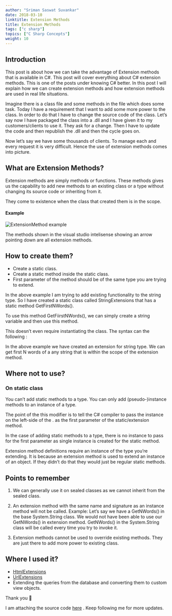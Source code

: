 ```yaml
---
author: "Sriman Saswat Suvankar"
date: 2018-03-10
linktitle: Extension Methods
title: Extension Methods
tags: ["c sharp"]
topics: ["C Sharp Concepts"]
weight: 10
---
```



## Introduction

This post is about how we can take the advantage of Extension methods that is available in C#. This post will cover everything about C# extension methods. This is one of the posts under knowing C# better. In this post I will explain how we can create extension methods and how extension methods are used in real life situations.

Imagine there is a class file and some methods in the file which does some task. Today I have a requirement that I want to add some more power to the class. In order to do that I have to change the source code of the class. Let’s say now I have packaged the class into a .dll and I have given it to my customers/clients to use it. They ask for a change. Then I have to update the code and then republish the .dll and then the cycle goes on.

Now let’s say we have some thousands of clients. To manage each and every request it is very difficult. Hence the use of extension methods comes into picture.

## What are Extension Methods?

Extension methods are simply methods or functions. These methods gives us the capability to add new methods to an existing class or a type without changing its source code or inheriting from it.

They come to existence when the class that created them is in the scope.

#### Example
![ExtensionMethod example](/img/extensionmethod3.jpg)

The methods shown in the visual studio intelisense showing an arrow pointing down are all extension methods.

## How to create them?

* Create a static class.
* Create a static method inside the static class.
* First parameter of the method should be of the same type you are trying to extend.

<script src="https://gist.github.com/srimans/e84e34067e1637eb0cfe68f8cc1751ea.js"></script>


In the above example I am trying to add existing functionality to the string type. So I have created a static class called StringExtensions that has a static method GetFirstNWords().

To use this method GetFiirstNWords(), we can simply create a string variable and then use this method.

This doesn’t even require instantiating the class. The syntax can the following :

<script src="https://gist.github.com/srimans/30d6f3a7b6205475f2e666d542f7a621.js"></script>

In the above example we have created an extension for string type. We can get first N words of a any string that is within the scope of the extension method.

## Where not to use?

### On static class  
You can’t add static methods to a type. You can only add (pseudo-)instance methods to an instance of a type.

The point of the this modifier is to tell the C# compiler to pass the instance on the left-side of the . as the first parameter of the static/extension method.

In the case of adding static methods to a type, there is no instance to pass for the first parameter as single instance is created for the static method.

Extension method definitions require an instance of the type you’re extending. It is because an extension method is used to extend an instance of an object. If they didn’t do that they would just be regular static methods.

## Points to remember
1. We can generally use it on sealed classes as we cannot inherit from the sealed class.
1. An extension method with the same name and signature as an instance method will not be called.
Example: Let’s say we have a GetNWords() in the base System.String class. We would not  have been able to use our GetNWords() in extension method. GetNWords() in the System.String class will be called every time you try to invoke it.

1. Extension methods cannot be used to override existing methods. They are just there to add more power to existing class.

## Where I used it?
* <a href="/post/how-to-use-helper-methods-in-asp-net-mvc/" target="_blank">HtmlExtensions</a>
* <a href="/post/how-to-use-helper-methods-in-asp-net-mvc/" target="_blank">UrlExtensions</a>
* Extending the queries from the database and converting them to custom view objects.

Thank you 🙂

I am attaching the source code <a href="https://github.com/srimans/BlogExamples" target="_blank">here</a> . Keep following me for more updates.